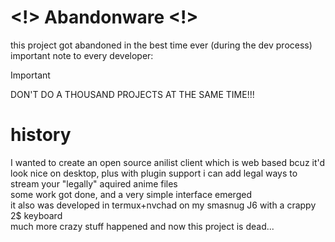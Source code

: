 # <!> Abandonware <!>  
this project got abandoned in the best time ever (during the dev process)  
important note to every developer:  
> [!IMPORTANT]
> DON'T DO A THOUSAND PROJECTS AT THE SAME TIME!!!  

# history  
I wanted to create an open source anilist client which is web based bcuz it'd look nice on desktop, plus with plugin support i can add legal ways to stream your "legally" aquired anime files  
some work got done, and a very simple interface emerged  
it also was developed in termux+nvchad on my smasnug J6 with a crappy 2$ keyboard  
much more crazy stuff happened and now this project is dead...  
